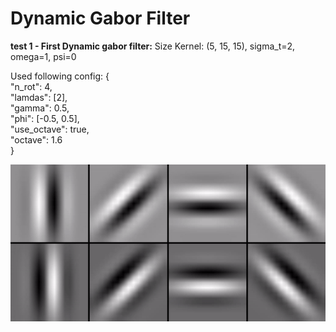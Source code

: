# Dynamic Gabor Filter

**test 1 - First Dynamic gabor filter:**
Size Kernel: (5, 15, 15), sigma_t=2, omega=1, psi=0

Used following config: {  
  "n_rot": 4,  
  "lamdas": [2],  
  "gamma": 0.5,  
  "phi": [-0.5, 0.5],  
  "use_octave": true,  
  "octave": 1.6  
}

![](../img/dynamic_gabor_filter_test1.gif)
